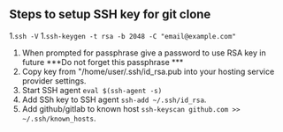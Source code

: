 ## Steps to setup SSH key for git clone

1.`ssh -V`
1.`ssh-keygen -t rsa -b 2048 -C "email@example.com"`
1. When prompted for passphrase give a password to use RSA key in future ***Do not forget this passphrase ***
1. Copy key from "/home/user/.ssh/id_rsa.pub into your hosting service provider settings.
1. Start SSH agent `eval $(ssh-agent -s)`
1. Add SSh key to SSH agent `ssh-add ~/.ssh/id_rsa`.
1. Add github/gitlab to known host `ssh-keyscan github.com >> ~/.ssh/known_hosts`.
